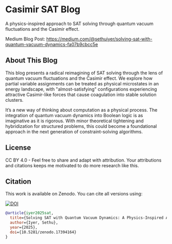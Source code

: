 # Casimir SAT Blog

A physics-inspired approach to SAT solving through quantum vacuum fluctuations and the Casimir effect.

Medium Blog Post: https://medium.com/@sethuiyer/solving-sat-with-quantum-vacuum-dynamics-fa07b9cbcc5e

## About This Blog

This blog presents a radical reimagining of SAT solving through the lens of quantum vacuum fluctuations and the Casimir effect. We explore how partial variable assignments can be treated as physical microstates in an energy landscape, with "almost-satisfying" configurations experiencing attractive Casimir-like forces that cause coagulation into stable solution clusters.

It’s a new way of thinking about computation as a physical process. The integration of quantum vacuum dynamics into Boolean logic is as imaginative as it is rigorous. With minor theoretical tightening and hybridization for structured problems, this could become a foundational approach in the next generation of constraint-solving algorithms.

## License

CC BY 4.0 - Feel free to share and adapt with attribution. 
Your attributions and citations keeps me motivated to do more research like this.

## Citation

This work is available on Zenodo. You can cite all versions using:

[![DOI](https://zenodo.org/badge/DOI/10.5281/zenodo.17394164.svg)](https://doi.org/10.5281/zenodo.17394164)

```bibtex
@article{iyer2025sat,
  title={Solving SAT with Quantum Vacuum Dynamics: A Physics-Inspired Approach},
  author={Iyer, Sethu},
  year={2025},
  doi={10.5281/zenodo.17394164}
}
```

